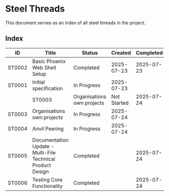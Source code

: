 # Steel Threads

This document serves as an index of all steel threads in the project.

## Index

<!-- BEGIN: STEEL_THREAD_INDEX -->
ID         | Title                                                      | Status           | Created    | Completed 
-----------|------------------------------------------------------------|------------------|------------|-----------
ST0002     | Basic Phoenix Web Shell Setup                              | Completed        | 2025-07-23 | 2025-07-23
ST0001     | Initial specification                                      | In Progress      | 2025-07-23 |           
<!-- END: STEEL_THREAD_INDEX -->| ST0003 | Organisations own projects | Not Started | 2025-07-24 |  |
| ST0003 | Organisations own projects | In Progress | 2025-07-24 |  |
| ST0004 | Anvil Peering | In Progress | 2025-07-24 |  |
| ST0005 | Documentation Update - Multi-File Technical Product Design | Completed |  | 2025-07-24 |
| ST0006 | Testing Core Functionality | Completed |  | 2025-07-24 |
